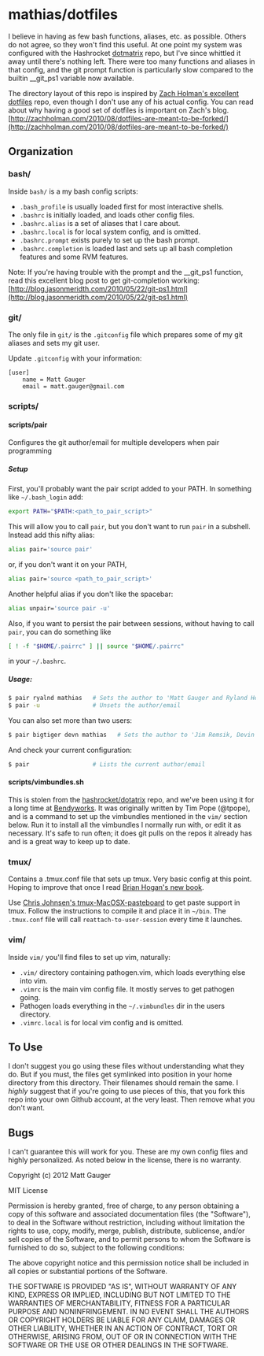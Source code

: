 mathias/dotfiles
================

I believe in having as few bash functions, aliases, etc. as possible. Others do not agree, so they won't find this useful. At one point my system was configured with the Hashrocket [dotmatrix](https://github.com/hashrocket/dotmatrix) repo, but I've since whittled it away until there's nothing left. There were too many functions and aliases in that config, and the git prompt function is particularly slow compared to the builtin __git_ps1 variable now available.

The directory layout of this repo is inspired by [Zach Holman's excellent dotfiles](https://github.com/holman/dotfiles) repo, even though I don't use any of his actual config. You can read about why having a good set of dotfiles is important on Zach's blog. [http://zachholman.com/2010/08/dotfiles-are-meant-to-be-forked/](http://zachholman.com/2010/08/dotfiles-are-meant-to-be-forked/)

Organization
------------

### bash/

Inside `bash/` is a my bash config scripts:

* `.bash_profile` is usually loaded first for most interactive shells.
* `.bashrc` is initially loaded, and loads other config files.
* `.bashrc.alias` is a set of aliases that I care about.
* `.bashrc.local` is for local system config, and is omitted.
* `.bashrc.prompt` exists purely to set up the bash prompt.
* `.bashrc.completion` is loaded last and sets up all bash completion features and some RVM features.

Note: If you're having trouble with the prompt and the __git_ps1 function, read this excellent blog post to get git-completion working: [http://blog.jasonmeridth.com/2010/05/22/git-ps1.html](http://blog.jasonmeridth.com/2010/05/22/git-ps1.html)

### git/

The only file in `git/` is the `.gitconfig` file which prepares some of my git aliases and sets my git user.

Update `.gitconfig` with your information:

```
[user]
	name = Matt Gauger
	email = matt.gauger@gmail.com
```

### scripts/

#### scripts/pair

Configures the git author/email for multiple developers when pair programming

##### Setup
First, you'll probably want the pair script added to your PATH.  In something like `~/.bash_login` add:
```bash
export PATH="$PATH:<path_to_pair_script>"
```

This will allow you to call `pair`, but you don't want to run `pair` in a subshell.  Instead add this nifty alias:
```bash
alias pair='source pair'
```
or, if you don't want it on your PATH,
```bash
alias pair='source <path_to_pair_script>'
```

Another helpful alias if you don't like the spacebar:
```bash
alias unpair='source pair -u'
```

Also, if you want to persist the pair between sessions, without having to call `pair`, you can do something like
```bash
[ ! -f "$HOME/.pairrc" ] || source "$HOME/.pairrc"
```
in your `~/.bashrc`.

##### Usage:

```bash
$ pair ryalnd mathias   # Sets the author to 'Matt Gauger and Ryland Herrick'
$ pair -u               # Unsets the author/email
```

You can also set more than two users:

```bash
$ pair bigtiger devn mathias   # Sets the author to 'Jim Remsik, Devin Walters and Matt Gauger'
```

And check your current configuration:

```bash
$ pair                  # Lists the current author/email
```
#### scripts/vimbundles.sh

This is stolen from the [hashrocket/dotatrix](https://github.com/hashrocket/dotmatrix) repo, and we've been using it for a long time at [Bendyworks](http://bendyworks.com). It was originally written by Tim Pope (@tpope), and is a command to set up the vimbundles mentioned in the `vim/` section below. Run it to install all the vimbundles I normally run with, or edit it as necessary. It's safe to run often; it does git pulls on the repos it already has and is a great way to keep up to date.

### tmux/

Contains a .tmux.conf file that sets up tmux. Very basic config at this point. Hoping to improve that once I read [Brian Hogan's new book](http://pragprog.com/book/bhtmux/tmux).

Use [Chris Johnsen's tmux-MacOSX-pasteboard](https://github.com/ChrisJohnsen/tmux-MacOSX-pasteboard) to get paste support in tmux. Follow the instructions to compile it and place it in `~/bin`. The `.tmux.conf` file will call `reattach-to-user-session` every time it launches.

### vim/

Inside `vim/` you'll find files to set up vim, naturally:

* `.vim/` directory containing pathogen.vim, which loads everything else into vim.
* `.vimrc` is the main vim config file. It mostly serves to get pathogen going.
* Pathogen loads everything in the `~/.vimbundles` dir in the users directory.
* `.vimrc.local` is for local vim config and is omitted.

To Use
------

I don't suggest you go using these files without understanding what they do. But if you must, the files get symlinked into position in your home directory from this directory. Their filenames should remain the same. I *highly* suggest that if you're going to use pieces of this, that you fork this repo into your own Github account, at the very least. Then remove what you don't want.

Bugs
----

I can't guarantee this will work for you. These are my own config files and highly personalized. As noted below in the license, there is no warranty.

Copyright (c) 2012 Matt Gauger

MIT License

Permission is hereby granted, free of charge, to any person obtaining
a copy of this software and associated documentation files (the
"Software"), to deal in the Software without restriction, including
without limitation the rights to use, copy, modify, merge, publish,
distribute, sublicense, and/or sell copies of the Software, and to
permit persons to whom the Software is furnished to do so, subject to
the following conditions:

The above copyright notice and this permission notice shall be
included in all copies or substantial portions of the Software.

THE SOFTWARE IS PROVIDED "AS IS", WITHOUT WARRANTY OF ANY KIND,
EXPRESS OR IMPLIED, INCLUDING BUT NOT LIMITED TO THE WARRANTIES OF
MERCHANTABILITY, FITNESS FOR A PARTICULAR PURPOSE AND
NONINFRINGEMENT. IN NO EVENT SHALL THE AUTHORS OR COPYRIGHT HOLDERS BE
LIABLE FOR ANY CLAIM, DAMAGES OR OTHER LIABILITY, WHETHER IN AN ACTION
OF CONTRACT, TORT OR OTHERWISE, ARISING FROM, OUT OF OR IN CONNECTION
WITH THE SOFTWARE OR THE USE OR OTHER DEALINGS IN THE SOFTWARE.

